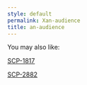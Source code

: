```yaml
---
style: default
permalink: Xan-audience
title: an-audience
---
```

You may also like:

[SCP-1817](http://scp-wiki.net/scp-1817)

[SCP-2882](http://scp-wiki.net/scp-2882)
